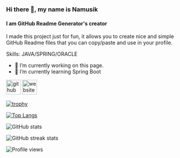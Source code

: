 ### Hi there 👋, my name is Namusik
#### I am GitHub Readme Generator's creator
I made this project just for fun, it allows you to create nice and simple GitHub Readme files that you can copy/paste and use in your profile.

Skills: JAVA/SPRING/ORACLE

- 🔭 I’m currently working on this page. 
- 🌱 I’m currently learning Spring Boot 


[<img src='https://cdn.jsdelivr.net/npm/simple-icons@3.0.1/icons/github.svg' alt='github' height='40'>](https://github.com/namusik)  [<img src='https://cdn.jsdelivr.net/npm/simple-icons@3.0.1/icons/icloud.svg' alt='website' height='40'>](https://righteous-diploma-bbd.notion.site/2a061449b73c473991e03f9cb5dae420)  

[![trophy](https://github-profile-trophy.vercel.app/?username=namusik)](https://github.com/ryo-ma/github-profile-trophy)

[![Top Langs](https://github-readme-stats.vercel.app/api/top-langs/?username=namusik)](https://github.com/anuraghazra/github-readme-stats)

![GitHub stats](https://github-readme-stats.vercel.app/api?username=namusik&show_icons=true&count_private=true)  

![GitHub streak stats](https://github-readme-streak-stats.herokuapp.com/?user=namusik)  

![Profile views](https://gpvc.arturio.dev/namusik)  

